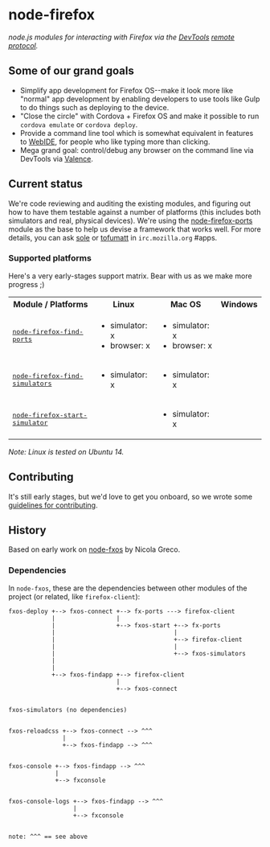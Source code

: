 # node-firefox

*node.js modules for interacting with Firefox via the [DevTools](https://developer.mozilla.org/en-US/docs/Tools) [remote protocol](https://wiki.mozilla.org/Remote_Debugging_Protocol).*

## Some of our grand goals

* Simplify app development for Firefox OS--make it look more like "normal" app development by enabling developers to use tools like Gulp to do things such as deploying to the device.
* "Close the circle" with Cordova + Firefox OS and make it possible to run `cordova emulate` or `cordova deploy`.
* Provide a command line tool which is somewhat equivalent in features to [WebIDE](https://developer.mozilla.org/docs/Tools/WebIDE), for people who like typing more than clicking.
* Mega grand goal: control/debug any browser on the command line via DevTools via [Valence](https://developer.mozilla.org/docs/Tools/Valence).

## Current status

We're code reviewing and auditing the existing modules, and figuring out how to have them testable against a number of platforms (this includes both simulators and real, physical devices). We're using the [node-firefox-ports](https://github.com/mozilla/node-firefox-ports) module as the base to help us devise a framework that works well. For more details, you can ask [sole](https://github.com/sole/) or [tofumatt](https://github.com/tofumatt/) in `irc.mozilla.org` #apps.

### Supported platforms

Here's a very early-stages support matrix. Bear with us as we make more progress ;)

<table>
	<tr>
		<th>Module / Platforms</th>
		<th>Linux</th>
		<th>Mac OS</th>
		<th>Windows</th>
	</tr>
	<tr>
		<td><a href="https://github.com/mozilla/node-firefox-find-ports"><tt>node-firefox-find-ports</tt></a></td>
		<td>
			<ul>
				<li>simulator: x</li>
				<li>browser: x</li>
			</ul>
		</td>
		<td>
			<ul>
				<li>simulator: x</li>
				<li>browser: x</li>
			</ul>
		</td>
		<td></td>
	</tr>
	<tr>
		<td><a href="https://github.com/mozilla/node-firefox-find-simulators"><tt>node-firefox-find-simulators</tt></a></td>
		<td>
			<ul>
				<li>simulator: x</li>
			</ul>
		</td>
		<td>
			<ul>
				<li>simulator: x</li>
			</ul>
		</td>
		<td></td>
	</tr>
	<tr>
		<td><a href="https://github.com/mozilla/node-firefox-start-simulator"><tt>node-firefox-start-simulator</tt></a></td>
		<td>
		</td>
		<td>
			<ul>
				<li>simulator: x</li>
			</ul>
		</td>
		<td></td>
	</tr>

</table>


*Note: Linux is tested on Ubuntu 14.*

## Contributing

It's still early stages, but we'd love to get you onboard, so we wrote some [guidelines for contributing](CONTRIBUTING.md).

## History

Based on early work on [node-fxos](https://github.com/nicola/node-fxos) by Nicola Greco.

### Dependencies

In `node-fxos`, these are the dependencies between other modules of the project (or related, like `firefox-client`):

```
fxos-deploy +--> fxos-connect +--> fx-ports ---> firefox-client
            |                 |
	        |                 +--> fxos-start +--> fx-ports
			|                                 |
			|                                 +--> firefox-client
			|                                 |
			|                                 +--> fxos-simulators
			|
	        |
	        +--> fxos-findapp +--> firefox-client
			                  |
							  +--> fxos-connect


fxos-simulators (no dependencies)


fxos-reloadcss +--> fxos-connect --> ^^^
               |
			   +--> fxos-findapp --> ^^^


fxos-console +--> fxos-findapp --> ^^^
             |
			 +--> fxconsole


fxos-console-logs +--> fxos-findapp --> ^^^
                  |
				  +--> fxconsole


note: ^^^ == see above

```
